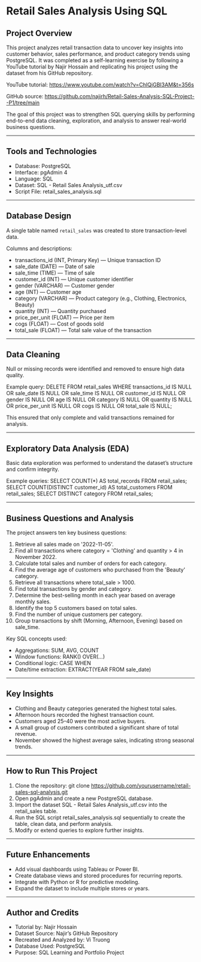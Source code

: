 # Retail Sales Analysis Using SQL 

## Project Overview
This project analyzes retail transaction data to uncover key insights into customer behavior, sales performance, and product category trends using PostgreSQL.
It was completed as a self-learning exercise by following a YouTube tutorial by Najir Hossain and replicating his project using the dataset from his GitHub repository.

YouTube tutorial: https://www.youtube.com/watch?v=ChIQjGBI3AM&t=356s

GitHub source: https://github.com/najirh/Retail-Sales-Analysis-SQL-Project--P1/tree/main

The goal of this project was to strengthen SQL querying skills by performing end-to-end data cleaning, exploration, and analysis to answer real-world business questions.

---

## Tools and Technologies
- Database: PostgreSQL
- Interface: pgAdmin 4
- Language: SQL
- Dataset: SQL - Retail Sales Analysis_utf.csv
- Script File: retail_sales_analysis.sql

---

## Database Design
A single table named `retail_sales` was created to store transaction-level data.

Columns and descriptions:
- transactions_id (INT, Primary Key) — Unique transaction ID
- sale_date (DATE) — Date of sale
- sale_time (TIME) — Time of sale
- customer_id (INT) — Unique customer identifier
- gender (VARCHAR) — Customer gender
- age (INT) — Customer age
- category (VARCHAR) — Product category (e.g., Clothing, Electronics, Beauty)
- quantity (INT) — Quantity purchased
- price_per_unit (FLOAT) — Price per item
- cogs (FLOAT) — Cost of goods sold
- total_sale (FLOAT) — Total sale value of the transaction

---

## Data Cleaning
Null or missing records were identified and removed to ensure high data quality.

Example query:
DELETE FROM retail_sales
WHERE transactions_id IS NULL
   OR sale_date IS NULL
   OR sale_time IS NULL
   OR customer_id IS NULL
   OR gender IS NULL
   OR age IS NULL
   OR category IS NULL
   OR quantity IS NULL
   OR price_per_unit IS NULL
   OR cogs IS NULL
   OR total_sale IS NULL;

This ensured that only complete and valid transactions remained for analysis.

---

## Exploratory Data Analysis (EDA)
Basic data exploration was performed to understand the dataset’s structure and confirm integrity.

Example queries:
SELECT COUNT(*) AS total_records FROM retail_sales;
SELECT COUNT(DISTINCT customer_id) AS total_customers FROM retail_sales;
SELECT DISTINCT category FROM retail_sales;

---

## Business Questions and Analysis
The project answers ten key business questions:

1. Retrieve all sales made on '2022-11-05'.
2. Find all transactions where category = 'Clothing' and quantity > 4 in November 2022.
3. Calculate total sales and number of orders for each category.
4. Find the average age of customers who purchased from the 'Beauty' category.
5. Retrieve all transactions where total_sale > 1000.
6. Find total transactions by gender and category.
7. Determine the best-selling month in each year based on average monthly sales.
8. Identify the top 5 customers based on total sales.
9. Find the number of unique customers per category.
10. Group transactions by shift (Morning, Afternoon, Evening) based on sale_time.

Key SQL concepts used:
- Aggregations: SUM, AVG, COUNT
- Window functions: RANK() OVER(...)
- Conditional logic: CASE WHEN
- Date/time extraction: EXTRACT(YEAR FROM sale_date)

---

## Key Insights
- Clothing and Beauty categories generated the highest total sales.
- Afternoon hours recorded the highest transaction count.
- Customers aged 25–40 were the most active buyers.
- A small group of customers contributed a significant share of total revenue.
- November showed the highest average sales, indicating strong seasonal trends.

---

## How to Run This Project
1. Clone the repository:
   git clone https://github.com/yourusername/retail-sales-sql-analysis.git
2. Open pgAdmin and create a new PostgreSQL database.
3. Import the dataset SQL - Retail Sales Analysis_utf.csv into the retail_sales table.
4. Run the SQL script retail_sales_analysis.sql sequentially to create the table, clean data, and perform analysis.
5. Modify or extend queries to explore further insights.

---

## Future Enhancements
- Add visual dashboards using Tableau or Power BI.
- Create database views and stored procedures for recurring reports.
- Integrate with Python or R for predictive modeling.
- Expand the dataset to include multiple stores or years.

---

## Author and Credits
- Tutorial by: Najir Hossain
- Dataset Source: Najir’s GitHub Repository
- Recreated and Analyzed by: Vi Truong
- Database Used: PostgreSQL
- Purpose: SQL Learning and Portfolio Project


